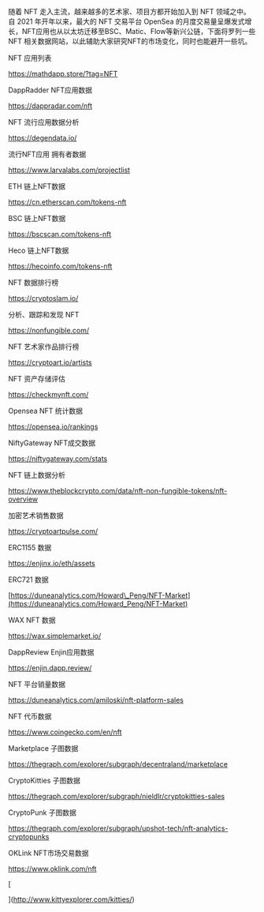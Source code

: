 随着 NFT 走入主流，越来越多的艺术家、项目方都开始加入到 NFT 领域之中。自 2021 年开年以来，最大的 NFT 交易平台 OpenSea 的月度交易量呈爆发式增长，NFT应用也从以太坊迁移至BSC、Matic、Flow等新兴公链，下面将罗列一些 NFT 相关数据网站，以此辅助大家研究NFT的市场变化，同时也能避开一些坑。

NFT 应用列表

<https://mathdapp.store/?tag=NFT>

DappRadder NFT应用数据

<https://dappradar.com/nft>

NFT 流行应用数据分析

<https://degendata.io/>

流行NFT应用 拥有者数据

<https://www.larvalabs.com/projectlist>

ETH 链上NFT数据

<https://cn.etherscan.com/tokens-nft>

BSC 链上NFT数据

<https://bscscan.com/tokens-nft>

Heco 链上NFT数据

<https://hecoinfo.com/tokens-nft>

NFT 数据排行榜

<https://cryptoslam.io/>

分析、跟踪和发现 NFT

<https://nonfungible.com/>

NFT 艺术家作品排行榜

<https://cryptoart.io/artists>

NFT 资产存储评估

<https://checkmynft.com/>

Opensea NFT 统计数据

<https://opensea.io/rankings>

NiftyGateway NFT成交数据

<https://niftygateway.com/stats>

NFT 链上数据分析

<https://www.theblockcrypto.com/data/nft-non-fungible-tokens/nft-overview>

加密艺术销售数据

<https://cryptoartpulse.com/>

ERC1155 数据

<https://enjinx.io/eth/assets>

ERC721 数据

[https://duneanalytics.com/Howard\_Peng/NFT-Market](https://duneanalytics.com/Howard_Peng/NFT-Market)

WAX NFT 数据

<https://wax.simplemarket.io/>

DappReview Enjin应用数据

<https://enjin.dapp.review/>

NFT 平台销量数据

<https://duneanalytics.com/amiloski/nft-platform-sales>

NFT 代币数据

<https://www.coingecko.com/en/nft>

Marketplace 子图数据

<https://thegraph.com/explorer/subgraph/decentraland/marketplace>

CryptoKitties 子图数据

<https://thegraph.com/explorer/subgraph/nieldlr/cryptokitties-sales>

CryptoPunk 子图数据

<https://thegraph.com/explorer/subgraph/upshot-tech/nft-analytics-cryptopunks>

OKLink NFT市场交易数据

<https://www.oklink.com/nft>

[

](http://www.kittyexplorer.com/kitties/)